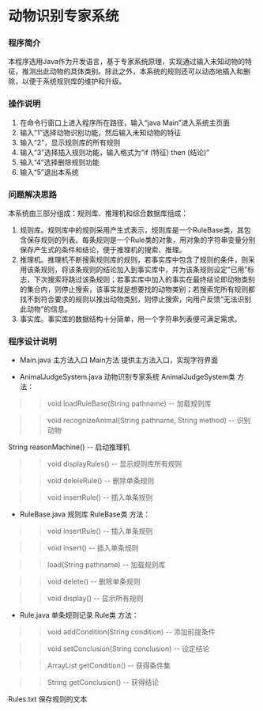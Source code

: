 # 动物识别专家系统

### 程序简介
本程序选用Java作为开发语言，基于专家系统原理，实现通过输入未知动物的特征，推测出此动物的具体类别。除此之外，本系统的规则还可以动态地插入和删除，以便于系统规则库的维护和升级。


### 操作说明
1. 在命令行窗口上进入程序所在路径，输入“java Main”进入系统主页面
2. 输入“1”选择动物识别功能，然后输入未知动物的特征
3. 输入“2”，显示规则库的所有规则
4. 输入“3”选择插入规则功能，输入格式为“if (特征) then (结论)”
5. 输入“4”选择删除规则功能
6. 输入“5”退出本系统

### 问题解决思路
本系统由三部分组成：规则库、推理机和综合数据库组成：
1. 规则库。规则库中的规则采用产生式表示，规则库是一个RuleBase类，其包含保存规则的列表。每条规则是一个Rule类的对象，用对象的字符串变量分别保存产生式的条件和结论，便于推理机的搜索、推理。
2. 推理机。推理机不断搜索规则库的规则，若事实库中包含了规则的条件，则采用该条规则，将该条规则的结论加入到事实库中，并为该条规则设定“已用”标志，下次搜索将跳过该条规则；若事实库中加入的事实在最终结论即动物类别的集合内，则停止搜索，该事实就是想要找的动物类别；若搜索完所有规则都找不到符合要求的规则以推出动物类别，则停止搜索，向用户反馈“无法识别此动物”的信息。
3. 事实库。事实库的数据结构十分简单，用一个字符串列表便可满足需求。


### 程序设计说明

* Main.java	主方法入口	Main方法	提供主方法入口，实现字符界面

* AnimalJudgeSystem.java	动物识别专家系统	AnimalJudgeSystem类	方法：

>> void loadRuleBase(String pathname) -- 加载规则库

>> void recognizeAnimal(String pathname, String method) -- 识别动物

String reasonMachine() -- 启动推理机

>> void displayRules() -- 显示规则库所有规则

>> void deleleRule() -- 删除单条规则

>> void insertRule() -- 插入单条规则

* RuleBase.java	规则库	RuleBase类	方法：

>> void insertRule() -- 插入单条规则

>> void insert() -- 插入单条规则

>> load(String pathname) -- 加载规则库

>> void delete() -- 删除单条规则

>> void display() -- 显示所有规则

* Rule.java	单条规则记录	Rule类	方法：

>> void addCondition(String condition) -- 添加前提条件

>> void setConclusion(String conclusion) -- 设定结论

>> ArrayList<String> getCondition() -- 获得条件集

>> String getConclusion() -- 获得结论

Rules.txt	保存规则的文本

